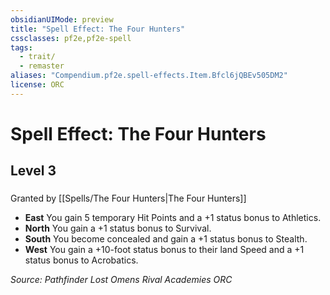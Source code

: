 ```yaml
---
obsidianUIMode: preview
title: "Spell Effect: The Four Hunters"
cssclasses: pf2e,pf2e-spell
tags:
  - trait/
  - remaster
aliases: "Compendium.pf2e.spell-effects.Item.Bfcl6jQBEv505DM2"
license: ORC
---
```

# Spell Effect: The Four Hunters
## Level 3
### 






Granted by [[Spells/The Four Hunters|The Four Hunters]]

*   **East** You gain 5 temporary Hit Points and a +1 status bonus to Athletics.
*   **North** You gain a +1 status bonus to Survival.
*   **South** You become concealed and gain a +1 status bonus to Stealth.
*   **West** You gain a +10-foot status bonus to their land Speed and a +1 status bonus to Acrobatics.

*Source: Pathfinder Lost Omens Rival Academies*
*ORC*